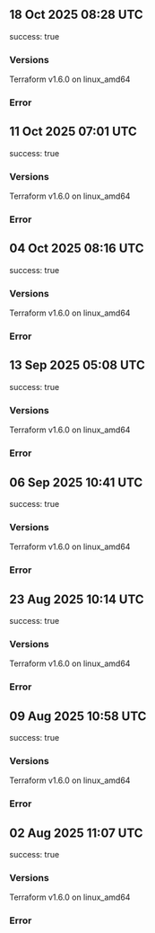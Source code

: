 ## 18 Oct 2025 08:28 UTC

success: true

### Versions

Terraform v1.6.0
on linux_amd64

### Error

## 11 Oct 2025 07:01 UTC

success: true

### Versions

Terraform v1.6.0
on linux_amd64

### Error

## 04 Oct 2025 08:16 UTC

success: true

### Versions

Terraform v1.6.0
on linux_amd64

### Error

## 13 Sep 2025 05:08 UTC

success: true

### Versions

Terraform v1.6.0
on linux_amd64

### Error

## 06 Sep 2025 10:41 UTC

success: true

### Versions

Terraform v1.6.0
on linux_amd64

### Error

## 23 Aug 2025 10:14 UTC

success: true

### Versions

Terraform v1.6.0
on linux_amd64

### Error

## 09 Aug 2025 10:58 UTC

success: true

### Versions

Terraform v1.6.0
on linux_amd64

### Error

## 02 Aug 2025 11:07 UTC

success: true

### Versions

Terraform v1.6.0
on linux_amd64

### Error


